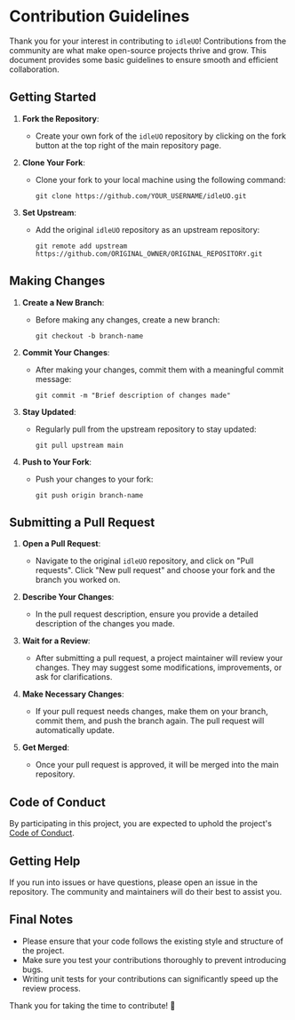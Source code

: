 # Contribution Guidelines

Thank you for your interest in contributing to `idleUO`! Contributions from the community are what make open-source projects thrive and grow. This document provides some basic guidelines to ensure smooth and efficient collaboration.

## Getting Started

1. **Fork the Repository**:

   - Create your own fork of the `idleUO` repository by clicking on the fork button at the top right of the main repository page.

2. **Clone Your Fork**:

   - Clone your fork to your local machine using the following command:
     ```
     git clone https://github.com/YOUR_USERNAME/idleUO.git
     ```

3. **Set Upstream**:
   - Add the original `idleUO` repository as an upstream repository:
     ```
     git remote add upstream https://github.com/ORIGINAL_OWNER/ORIGINAL_REPOSITORY.git
     ```

## Making Changes

1. **Create a New Branch**:

   - Before making any changes, create a new branch:
     ```
     git checkout -b branch-name
     ```

2. **Commit Your Changes**:

   - After making your changes, commit them with a meaningful commit message:
     ```
     git commit -m "Brief description of changes made"
     ```

3. **Stay Updated**:

   - Regularly pull from the upstream repository to stay updated:
     ```
     git pull upstream main
     ```

4. **Push to Your Fork**:
   - Push your changes to your fork:
     ```
     git push origin branch-name
     ```

## Submitting a Pull Request

1. **Open a Pull Request**:

   - Navigate to the original `idleUO` repository, and click on "Pull requests". Click "New pull request" and choose your fork and the branch you worked on.

2. **Describe Your Changes**:

   - In the pull request description, ensure you provide a detailed description of the changes you made.

3. **Wait for a Review**:

   - After submitting a pull request, a project maintainer will review your changes. They may suggest some modifications, improvements, or ask for clarifications.

4. **Make Necessary Changes**:

   - If your pull request needs changes, make them on your branch, commit them, and push the branch again. The pull request will automatically update.

5. **Get Merged**:
   - Once your pull request is approved, it will be merged into the main repository.

## Code of Conduct

By participating in this project, you are expected to uphold the project's [Code of Conduct](CODE_OF_CONDUCT.md).

## Getting Help

If you run into issues or have questions, please open an issue in the repository. The community and maintainers will do their best to assist you.

## Final Notes

- Please ensure that your code follows the existing style and structure of the project.
- Make sure you test your contributions thoroughly to prevent introducing bugs.
- Writing unit tests for your contributions can significantly speed up the review process.

Thank you for taking the time to contribute! 🚀
